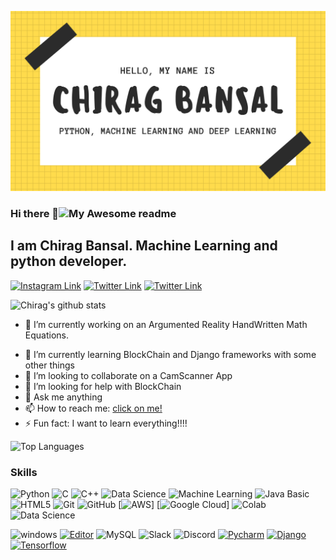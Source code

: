 <!-- ## नमस्ते, I'm Chirag BAnsal  👨‍💻 -->
![Chirag Bansal](https://github.com/ChiragB254/ChiragB254/blob/main/image/1.png?raw=true)

### Hi there 👋![My Awesome readme](https://cdn.rawgit.com/sindresorhus/awesome/d7305f38d29fed78fa85652e3a63e154dd8e8829/media/badge.svg)
## I am Chirag Bansal. Machine Learning and python developer. 


[![Instagram Link](https://img.shields.io/badge/Instagram/ChiragBansal%20-%23E4405F.svg?&style=flat&logo=Instagram&logoColor=white)](https://www.instagram.com/chirag_bansal254/)
[![Twitter Link](https://img.shields.io/badge/Twitter/Chirag04%20-%23E4405F.svg?&style=flat&logo=Twitter&logoColor=white)](https://twitter.com/ChiragB254)
[![Twitter Link](https://img.shields.io/badge/LinkedIn/Chirag04%20-%23E4405F.svg?&style=flat&logo=LinkedIn&logoColor=white)](https://www.linkedin.com/in/chirag-bansal-04a48b16b/)



![Chirag's github stats](https://github-readme-stats.vercel.app/api?username=ChiragB254&count_private=true&show_icons=true&theme=tokyonight&bg_color=00000000)


- 🔭 I’m currently working on an Argumented Reality HandWritten Math Equations. 
<!-- It is one of my repo. check it out. -->
- 🌱 I’m currently learning BlockChain and Django frameworks with some other things
- 👯 I’m looking to collaborate on a CamScanner App
- 🤔 I’m looking for help with BlockChain
- 💬 Ask me anything
- 📫 How to reach me: [click on me!](mailto:bansaltechnical24gmail.com)
- ⚡ Fun fact: I want to learn everything!!!!

![Top Languages](https://github-readme-stats.vercel.app/api/top-langs/?username=ChiragB254&bg_color=00000000&theme=synthwave)

### Skills
  
  ![Python](https://img.shields.io/badge/-Python-black?style=flat-square&logo=Python)
  ![C](https://img.shields.io/badge/-C-000?&logo=C)
  ![C++](https://img.shields.io/badge/-C++-00599C?style=flat-square&logo=c)
  ![Data Science](https://img.shields.io/badge/-Data%20Science-brightgreen)
  ![Machine Learning](https://img.shields.io/badge/-MachineLearning-blue?style=flat-oval&logo=machinelearning&logoColor=white)
  ![Java Basic](https://img.shields.io/badge/-java-E34A86?style=flat-square&logo=java)
  ![HTML5](https://img.shields.io/badge/-HTML5-E34F26?style=flat-square&logo=html5&logoColor=white)
  ![Git](https://img.shields.io/badge/-Git-black?style=flat-square&logo=git&logoColor=white)
  ![GitHub](https://img.shields.io/badge/-GitHub-181717?style=flat-oval&logo=github&logoColor=white)
  [![AWS](https://img.shields.io/badge/Learning-AWS-FF9900?style=flat-square&logo=amazon-aws&logoColor=white)]
  [![Google Cloud](https://img.shields.io/badge/Learning-GCloud-FF9990?style=flat-square&logo=google-cloud&logoColor=white)]
  ![Colab](https://img.shields.io/badge/-Colab-43853d?style=flat-oval&logo=colab&logoColor=white)
  ![Data Science](https://img.shields.io/badge/-datascience-563D7C?style=flat-oval&logo=datascience)
  <!-- ![](https://img.shields.io/badge/-NPM-CB3837?style=flat-square&logo=npm&logoColor=white) -->
  ![windows](https://img.shields.io/badge/-blue?style=flat-square&logo=windows)
  [![Editor](https://img.shields.io/badge/Editor-VSCode-blue?style=flat-square&logo=visual-studio-code&logoColor=white)](https://code.visualstudio.com/)
  ![MySQL](https://img.shields.io/badge/-MySQL-black?style=flat-square&logo=mysql)
  ![Slack](https://img.shields.io/badge/-Slack-E01563?style=flat-square&logo=Slack&logoColor=white)
  ![Discord](https://img.shields.io/badge/-Discord-E01863?style=flat-square&logo=Discord&logoColor=white)
  [![Pycharm](https://img.shields.io/badge/IDE-PyCharm-yellow?style=flat-square&logo=JetBrains)](https://www.jetbrains.com/pycharm/)
  [![Django](https://img.shields.io/badge/-Flask-000800?style=flat-oval&logo=Django&logoColor=ffffff)](https://django.palletsprojects.com/)
  [![Tensorflow](https://img.shields.io/badge/-Tensorflow-366CE5?style=flat-square&logo=Tensorflow&logoColor=ffffff)](https://tensorflow.org/)



<!-- [![Terraform](https://img.shields.io/badge/Learning-Terraform-623ce4?style=flat-square&logo=terraform&logoColor=white)](https://www.terraform.io/) -->
<!-- ![Google Cloud](https://img.shields.io/badge/Google%20Cloud-black?style=flat-square&logo=google-cloud)
![Git](https://img.shields.io/badge/-Git-black?style=flat-square&logo=git)
![GitHub](https://img.shields.io/badge/-GitHub-181717?style=flat-square&logo=github) -->

<!--
**ChiragB254/ChiragB254** is a ✨ _special_ ✨ repository because its `README.md` (this file) appears on your GitHub profile.

Here are some ideas to get you started:

- 🔭 I’m currently working on ...
- 🌱 I’m currently learning ...
- 👯 I’m looking to collaborate on ...
- 🤔 I’m looking for help with ...
- 💬 Ask me about ...
- 📫 How to reach me: ...
- 😄 Pronouns: ...
- ⚡ Fun fact: ...
-->
